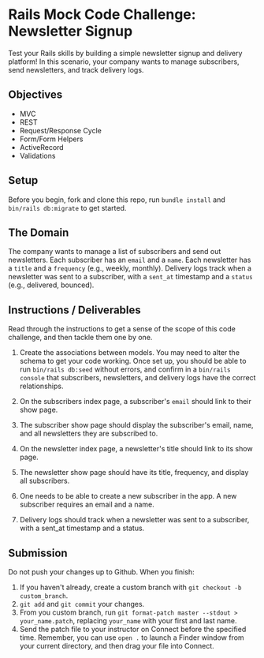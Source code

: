 
# Rails Mock Code Challenge: Newsletter Signup

Test your Rails skills by building a simple newsletter signup and delivery platform! In this scenario, your company wants to manage subscribers, send newsletters, and track delivery logs.

## Objectives

- MVC
- REST
- Request/Response Cycle
- Form/Form Helpers
- ActiveRecord
- Validations

## Setup

Before you begin, fork and clone this repo, run `bundle install` and `bin/rails db:migrate` to get started.

## The Domain

The company wants to manage a list of subscribers and send out newsletters. Each subscriber has an `email` and a `name`. Each newsletter has a `title` and a `frequency` (e.g., weekly, monthly). Delivery logs track when a newsletter was sent to a subscriber, with a `sent_at` timestamp and a `status` (e.g., delivered, bounced).

## Instructions / Deliverables

Read through the instructions to get a sense of the scope of this code challenge, and then tackle them one by one.

1. Create the associations between models. You may need to alter the schema to get your code working. Once set up, you should be able to run `bin/rails db:seed` without errors, and confirm in a `bin/rails console` that subscribers, newsletters, and delivery logs have the correct relationships.

2. On the subscribers index page, a subscriber's `email` should link to their show page.

3. The subscriber show page should display the subscriber's email, name, and all newsletters they are subscribed to.

4. On the newsletter index page, a newsletter's title should link to its show page.

5. The newsletter show page should have its title, frequency, and display all subscribers.

6. One needs to be able to create a new subscriber in the app. A new subscriber requires an email and a name.

7. Delivery logs should track when a newsletter was sent to a subscriber, with a sent_at timestamp and a status.

## Submission

Do not push your changes up to Github. When you finish:

1. If you haven't already, create a custom branch with `git checkout -b custom_branch`.
1. `git add` and `git commit` your changes.
1. From you custom branch, run `git format-patch master --stdout > your_name.patch`, replacing `your_name` with your first and last name.
1. Send the patch file to your instructor on Connect before the specified time. Remember, you can use `open .` to launch a Finder window from your current directory, and then drag your file into Connect.
